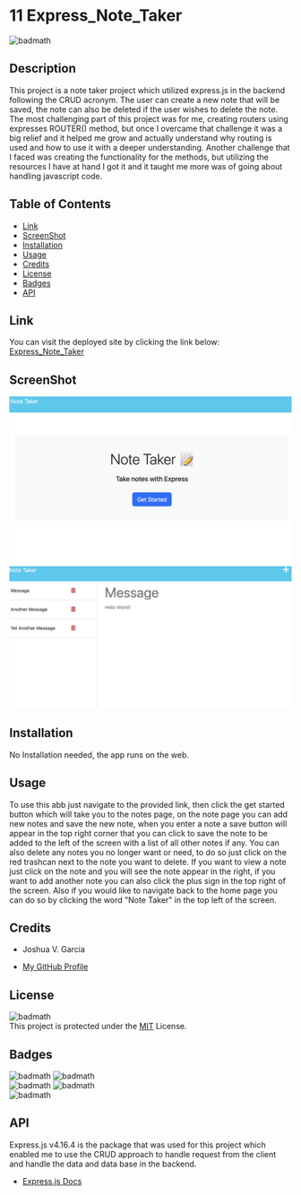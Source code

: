 # 11 Express_Note_Taker

![badmath](https://img.shields.io/badge/License-MIT-yellow)<br>

## Description

This project is a note taker project which utilized express.js in the backend following the CRUD acronym. The user can create a new note that will be saved, the note can also be deleted if the user wishes to delete the note. The most challenging part of this project was for me, creating routers using expresses ROUTER() method, but once I overcame that challenge it was a big relief and it helped me grow and actually understand why routing is used and how to use it with a deeper understanding. Another challenge that I faced was creating the functionality for the methods, but utilizing the resources I have at hand I got it and it taught me more was of going about handling javascript code.

## Table of Contents

- [Link](#link)
- [ScreenShot](#screenshot)
- [Installation](#installation)
- [Usage](#usage)
- [Credits](#credits)
- [License](#license)
- [Badges](#badges)
- [API](#api)

## Link

You can visit the deployed site by clicking the link below:<br>
[Express_Note_Taker](https://expressjs-note-taking.herokuapp.com/)

## ScreenShot

![Express Note Taker Homepage Screenshot](./Develop/assets/homepage_screenshot.png)
![Express Note Taker Notes Screenshot](./Develop/assets/notetaker_screenshot.png)

## Installation

No Installation needed, the app runs on the web.

## Usage

To use this abb just navigate to the provided link, then click the get started button which will take you to the notes page, on the note page you can add new notes and save the new note, when you enter a note a save button will appear in the top right corner that you can click to save the note to be added to the left of the screen with a list of all other notes if any. You can also delete any notes you no longer want or need, to do so just click on the red trashcan next to the note you want to delete. If you want to view a note just click on the note and you will see the note appear in the right, if you want to add another note you can also click the plus sign in the top right of the screen. Also if you would like to navigate back to the home page you can do so by clicking the word "Note Taker" in the top left of the screen.

## Credits

- Joshua V. Garcia

- [My GitHub Profile](https://github.com/garciajv86)

## License

![badmath](https://img.shields.io/badge/License-MIT-yellow)<br>
This project is protected under the [MIT](https://choosealicense.com/licenses/mit/) License.

## Badges

![badmath](https://img.shields.io/badge/-JAVASCRIPT-blue)
![badmath](https://img.shields.io/badge/-HTML-blue)<br>
![badmath](https://img.shields.io/badge/-Node.JS-brightgreen)
![badmath](https://img.shields.io/badge/-NPM-success)<br>
![badmath](https://img.shields.io/badge/-Express-blue)

## API

Express.js v4.16.4 is the package that was used for this project which enabled me to use the CRUD approach to handle request from the client and handle the data and data base in the backend.

- [Express.js Docs](https://expressjs.com/en/api.html)
